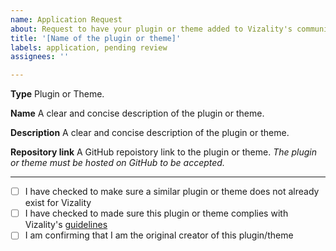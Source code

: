 ```yaml
---
name: Application Request
about: Request to have your plugin or theme added to Vizality's community organization, as well as our website and in-app selection.
title: '[Name of the plugin or theme]' 
labels: application, pending review
assignees: ''

---
```


**Type**
Plugin or Theme.

**Name**
A clear and concise description of the plugin or theme.

**Description**
A clear and concise description of the plugin or theme.

**Repository link**
A GitHub repoistory link to the plugin or theme. *The plugin or theme must be hosted on GitHub to be accepted.*

----

- [ ] I have checked to make sure a similar plugin or theme does not already exist for Vizality
- [ ] I have checked to made sure this plugin or theme complies with Vizality's [guidelines](https://github.com/vizality/vizality-community/blob/master/GUIDELINES.md)
- [ ] I am confirming that I am the original creator of this plugin/theme
